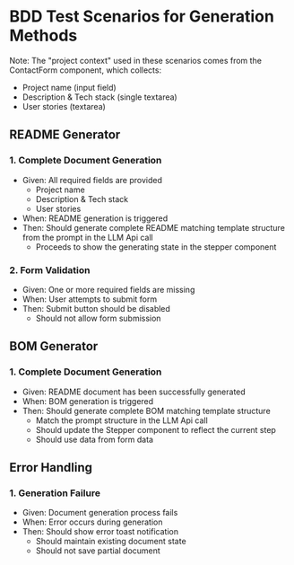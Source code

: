 # BDD Test Scenarios for Generation Methods

Note: The "project context" used in these scenarios comes from the ContactForm component, which collects:
- Project name (input field)
- Description & Tech stack (single textarea)
- User stories (textarea)

## README Generator

### 1. Complete Document Generation
- Given: All required fields are provided
  - Project name
  - Description & Tech stack
  - User stories
- When: README generation is triggered
- Then: Should generate complete README matching template structure from the prompt in the LLM Api call
  - Proceeds to show the generating state in the stepper component

### 2. Form Validation
- Given: One or more required fields are missing
- When: User attempts to submit form
- Then: Submit button should be disabled
  - Should not allow form submission


## BOM Generator

### 1. Complete Document Generation
- Given: README document has been successfully generated
- When: BOM generation is triggered
- Then: Should generate complete BOM matching template structure
  - Match the prompt structure in the LLM Api call
  - Should update the Stepper component to reflect the current step
  - Should use data from form data

## Error Handling

### 1. Generation Failure
- Given: Document generation process fails
- When: Error occurs during generation
- Then: Should show error toast notification
  - Should maintain existing document state
  - Should not save partial document
